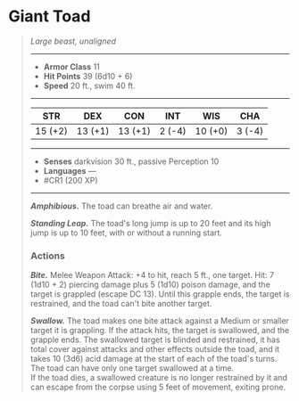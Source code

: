 # Giant Toad
>*Large beast, unaligned*
>___
>- **Armor Class** 11
>- **Hit Points** 39 (6d10 + 6)
>- **Speed** 20 ft., swim 40 ft.
>___
>|STR|DEX|CON|INT|WIS|CHA|
>|:---:|:---:|:---:|:---:|:---:|:---:|
>|15 (+2)|13 (+1)|13 (+1)|2 (-4)|10 (+0)|3 (-4)|
>___
>- **Senses** darkvision 30 ft., passive Perception 10
>- **Languages** —
>- #CR1 (200 XP)
>___
>***Amphibious.*** The toad can breathe air and water.  
>
>***Standing Leap.*** The toad's long jump is up to 20 feet and its high jump is up to 10 feet, with or without a running start.  
>
>### Actions
>***Bite.*** Melee Weapon Attack: +4 to hit, reach 5 ft., one target. Hit: 7 (1d10 + 2) piercing damage plus 5 (1d10) poison damage, and the target is grappled (escape DC 13). Until this grapple ends, the target is restrained, and the toad can't bite another target.  
>
>***Swallow.*** The toad makes one bite attack against a Medium or smaller target it is grappling. If the attack hits, the target is swallowed, and the grapple ends. The swallowed target is blinded and restrained, it has total cover against attacks and other effects outside the toad, and it takes 10 (3d6) acid damage at the start of each of the toad's turns. The toad can have only one target swallowed at a time.  
>If the toad dies, a swallowed creature is no longer restrained by it and can escape from the corpse using 5 feet of movement, exiting prone.